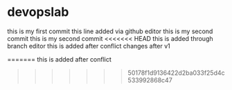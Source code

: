 # devopslab
this is my first commit
this line added via github editor
this is my second commit
this is my second commit
<<<<<<< HEAD
this is added through branch editor
this is added after conflict
changes after v1

=======
this is added after conflict
>>>>>>> 50178f1d9136422d2ba033f25d4c533992868c47
